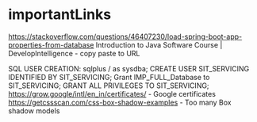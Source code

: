 # importantLinks
https://stackoverflow.com/questions/46407230/load-spring-boot-app-properties-from-database
Introduction to Java Software Course | DevelopIntelligence - copy paste to URL

SQL USER CREATION:
sqlplus / as sysdba;
CREATE USER SIT_SERVICING IDENTIFIED BY SIT_SERVICING;
Grant IMP_FULL_Database to SIT_SERVICING;
GRANT ALL PRIVILEGES TO SIT_SERVICING;
https://grow.google/intl/en_in/certificates/ - Google certificates
https://getcssscan.com/css-box-shadow-examples - Too many Box shadow models
